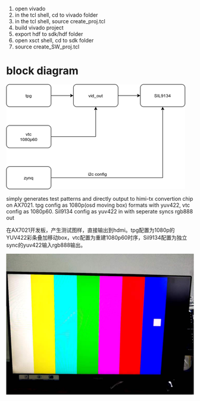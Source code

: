 1. open vivado
2. in the tcl shell, cd to vivado folder
3. in the tcl shell, source create_proj.tcl
4. build vivado project
5. export hdf to sdk/hdf folder
6. open xsct shell, cd to sdk folder
7. source create_SW_proj.tcl

# block diagram

![](images/tpg_hdmi.png)

simply generates test patterns and directly output to himi-tx convertion chip on AX7021. tpg config as 1080p(osd moving box) formats with yuv422, vtc config as 1080p60. Sil9134 config as yuv422 in with seperate syncs rgb888 out

在AX7021开发板，产生测试图样，直接输出到hdmi。tpg配置为1080p的YUV422彩条叠加移动box，vtc配置为重建1080p60时序，Sil9134配置为独立sync的yuv422输入rgb888输出。

![](images/tpg_hdmi.jpg)